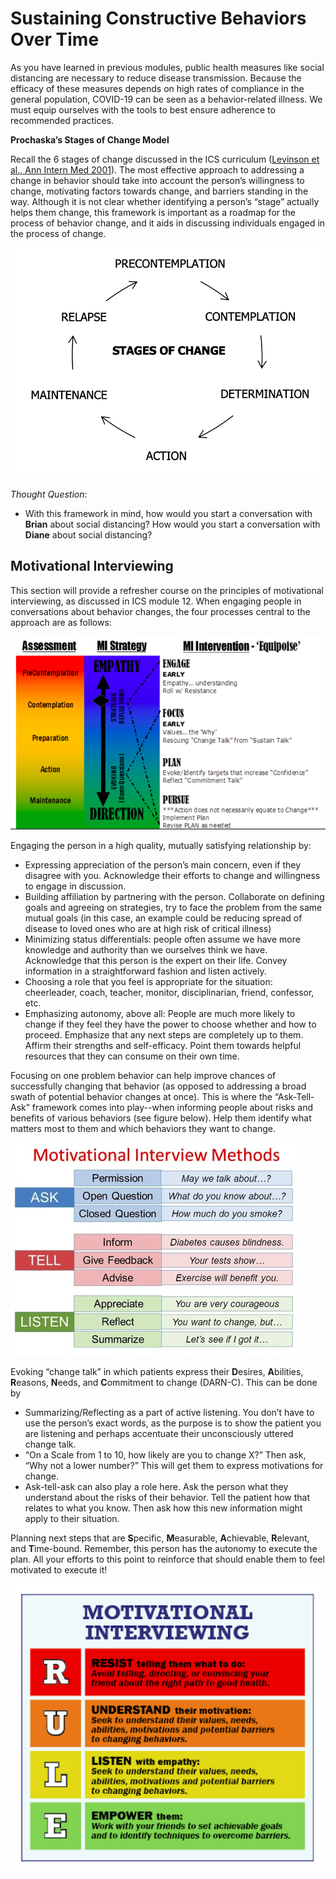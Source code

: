 # Sustaining Constructive Behaviors Over Time

As you have learned in previous modules, public health measures like social distancing are necessary to reduce disease transmission. Because the efficacy of these measures depends on high rates of compliance in the general population, COVID-19 can be seen as a behavior-related illness. We must equip ourselves with the tools to best ensure adherence to recommended practices.

**Prochaska’s Stages of Change Model**

Recall the 6 stages of change discussed in the ICS curriculum \([Levinson et al., Ann Intern Med 2001](https://annals.org/aim/article-abstract/714741/change-change-sounds-like-you-have-dilemma)\). The most effective approach to addressing a change in behavior should take into account the person’s willingness to change, motivating factors towards change, and barriers standing in the way. Although it is not clear whether identifying a person’s “stage” actually helps them change, this framework is important as a roadmap for the process of behavior change, and it aids in discussing individuals engaged in the process of change.

![](../.gitbook/assets/stages-of-change.png)

_Thought Question_: 

* With this framework in mind, how would you start a conversation with **Brian** about social distancing? How would you start a conversation with **Diane** about social distancing?

## Motivational Interviewing

This section will provide a refresher course on the principles of motivational interviewing, as discussed in ICS module 12. When engaging people in conversations about behavior changes, the four processes central to the approach are as follows:

![](../.gitbook/assets/motivational-interviewing.png)

Engaging the person in a high quality, mutually satisfying relationship by:

* Expressing appreciation of the person’s main concern, even if they disagree with you. Acknowledge their efforts to change and willingness to engage in discussion.
* Building affiliation by partnering with the person. Collaborate on defining goals and agreeing on strategies, try to face the problem from the same mutual goals \(in this case, an example could be reducing spread of disease to loved ones who are at high risk of critical illness\)
* Minimizing status differentials: people often assume we have more knowledge and authority than we ourselves think we have. Acknowledge that this person is the expert on their life. Convey information in a straightforward fashion and listen actively.
* Choosing a role that you feel is appropriate for the situation: cheerleader, coach, teacher, monitor, disciplinarian, friend, confessor, etc.
* Emphasizing autonomy, above all: People are much more likely to change if they feel they have the power to choose whether and how to proceed. Emphasize that any next steps are completely up to them. Affirm their strengths and self-efficacy. Point them towards helpful resources that they can consume on their own time. 

Focusing on one problem behavior can help improve chances of successfully changing that behavior \(as opposed to addressing a broad swath of potential behavior changes at once\). This is where the “Ask-Tell-Ask” framework comes into play--when informing people about risks and benefits of various behaviors \(see figure below\). Help them identify what matters most to them and which behaviors they want to change.

![](../.gitbook/assets/summary-mi.png)

Evoking “change talk” in which patients express their **D**esires, **A**bilities, **R**easons, **N**eeds, and **C**ommitment to change \(DARN-C\). This can be done by

* Summarizing/Reflecting as a part of active listening. You don’t have to use the person’s exact words, as the purpose is to show the patient you are listening and perhaps accentuate their unconsciously uttered change talk.
* “On a Scale from 1 to 10, how likely are you to change X?” Then ask, “Why not a lower number?” This will get them to express motivations for change.
* Ask-tell-ask can also play a role here. Ask the person what they understand about the risks of their behavior. Tell the patient how that relates to what you know. Then ask how this new information might apply to their situation. 

Planning next steps that are **S**pecific, **M**easurable, **A**chievable, **R**elevant, and **T**ime-bound. Remember, this person has the autonomy to execute the plan. All your efforts to this point to reinforce that should enable them to feel motivated to execute it!

![](../.gitbook/assets/rule-mi.png)



